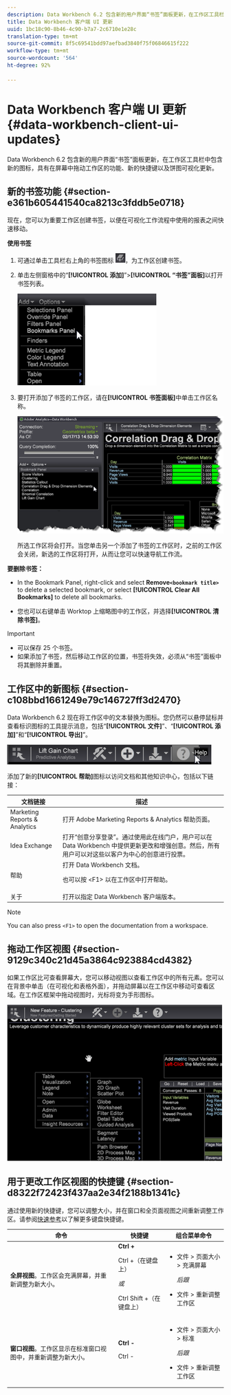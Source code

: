 ```yaml
---
description: Data Workbench 6.2 包含新的用户界面“书签”面板更新，在工作区工具栏中包含新的图标，具有在屏幕中拖动工作区的功能、新的快捷键以及饼图可视化更新。
title: Data Workbench 客户端 UI 更新
uuid: 1bc18c90-8b46-4c90-b7a7-2c6710e1e28c
translation-type: tm+mt
source-git-commit: 8f5c69541bdd97aefbad3840f75f06846615f222
workflow-type: tm+mt
source-wordcount: '564'
ht-degree: 92%

---
```



# Data Workbench 客户端 UI 更新{#data-workbench-client-ui-updates}

Data Workbench 6.2 包含新的用户界面“书签”面板更新，在工作区工具栏中包含新的图标，具有在屏幕中拖动工作区的功能、新的快捷键以及饼图可视化更新。

## 新的书签功能 {#section-e361b605441540ca8213c3fddb5e0718}

现在，您可以为重要工作区创建书签，以便在可视化工作流程中使用的报表之间快速移动。

**使用书签**

1. 可通过单击工具栏右上角的书签图标 ![](assets/bookmark_icon.png)，为工作区创建书签。
1. 单击左侧窗格中的“**[!UICONTROL 添加]**”>**[!UICONTROL “书签”面板]**&#x200B;以打开书签列表。

   ![](assets/bookmarks_panel.png)

1. 要打开添加了书签的工作区，请在&#x200B;**[!UICONTROL 书签面板]**&#x200B;中单击工作区名称。

   ![](assets/bookmarks_panel_left.png)

   所选工作区将会打开。当您单击另一个添加了书签的工作区时，之前的工作区会关闭，新选的工作区将打开，从而让您可以快速导航工作流。

**要删除书签：**

* In the Bookmark Panel, right-click and select **Remove`<bookmark title>`** to delete a selected bookmark, or select **[!UICONTROL Clear All Bookmarks]** to delete all bookmarks.

* 您也可以右键单击 Worktop 上缩略图中的工作区，并选择&#x200B;**[!UICONTROL 清除书签]**。

>[!IMPORTANT]
>
>* 可以保存 25 个书签。
>* 如果添加了书签，然后移动工作区的位置，书签将失效，必须从“书签”面板中将其删除并重置。

>



## 工作区中的新图标 {#section-c108bbd1661249e79c146727ff3d2470}

Data Workbench 6.2 现在将工作区中的文本替换为图标。您仍然可以悬停鼠标并查看标识图标的工具提示消息，包括“**[!UICONTROL 文件]**”、“**[!UICONTROL 添加]**”和“**[!UICONTROL 导出]**”。

![](assets/new_icons.png)

添加了新的&#x200B;**[!UICONTROL 帮助]**&#x200B;图标以访问文档和其他知识中心，包括以下链接：

<table id="table_64BBC67B1BB44B1197FF7E5E7B067696"> 
 <thead> 
  <tr> 
   <th colname="col1" class="entry"> 文档链接 </th> 
   <th colname="col2" class="entry"> 描述 </th> 
  </tr>
 </thead>
 <tbody> 
  <tr> 
   <td colname="col1"> Marketing Reports &amp; Analytics </td> 
   <td colname="col2">打开 <span class="uicontrol">Adobe Marketing Reports &amp; Analytics</span> 帮助页面。 </td> 
  </tr> 
  <tr> 
   <td colname="col1"> Idea Exchange </td> 
   <td colname="col2">打开“<span class="uicontrol">创意分享登录</span>”。通过使用此在线门户，用户可以在 Data Workbench 中提供更新更改和增强创意。然后，所有用户可以对这些以客户为中心的创意进行投票。 </td> 
  </tr> 
  <tr> 
   <td colname="col1"> 帮助 </td> 
   <td colname="col2">打开 <span class="uicontrol">Data Workbench 文档</span>。 <p>也可以按 <span class="uicontrol">&lt;F1&gt;</span> 以在工作区中打开帮助。 </p> </td> 
  </tr> 
  <tr> 
   <td colname="col1"> 关于 </td> 
   <td colname="col2">打开以指定 Data Workbench <span class="uicontrol">客户端版本</span>。 </td> 
  </tr> 
 </tbody> 
</table>

>[!NOTE]
>
>You can also press `<F1>` to open the documentation from a workspace.

## 拖动工作区视图 {#section-9129c340c21d45a3864c923884cd4382}

如果工作区比可查看屏幕大，您可以移动视图以查看工作区中的所有元素。您可以在背景中单击（在可视化和表格外面），并拖动屏幕以在工作区中移动可查看区域。在工作区框架中拖动视图时，光标将变为手形图标。

![](assets/drag_workspace.png)

## 用于更改工作区视图的快捷键 {#section-d8322f72423f437aa2e34f2188b1341c}

通过使用新的快捷键，您可以调整大小，并在窗口和全页面视图之间重新调整工作区。请参阅[快速参考](https://docs.adobe.com/content/help/en/data-workbench/using/client/visualizations/c-qk-ref.html)以了解更多键盘快捷键。

<table id="table_A01C514C99F043338D183A6839E03DEA"> 
 <thead> 
  <tr> 
   <th colname="col1" class="entry"> 命令 </th> 
   <th colname="col2" class="entry"> 快捷键 </th> 
   <th colname="col3" class="entry"> 组合菜单命令 </th> 
  </tr>
 </thead>
 <tbody> 
  <tr> 
   <td colname="col1"><b>全屏视图</b>。工作区会充满屏幕，并重新调整为新大小。 </td> 
   <td colname="col2"><b>Ctrl +</b> <p>Ctrl +（在键盘上） </p> <p><i>或</i> </p> <p>Ctrl Shift +（在键盘上） </p> </td> 
   <td colname="col3"> 
    <ul id="ul_C7C731B894D946D9916F50806F015857"> 
     <li id="li_452B4C119B1A40038A408CFFC53653A9">文件 &gt; 页面大小 &gt; 充满屏幕 <p><i>后跟</i> </p> </li> 
     <li id="li_DE9B8B31B9F24A6AA68A1D0DB886B501">文件 &gt; 重新调整工作区 </li> 
    </ul> </td> 
  </tr> 
  <tr> 
   <td colname="col1"><b>窗口视图</b>。工作区显示在标准窗口视图中，并重新调整为新大小。 </td> 
   <td colname="col2"><b>Ctrl -</b> <p>Ctrl - </p> </td> 
   <td colname="col3"> 
    <ul id="ul_3474B9EFD69343C09BC84E485D896C28"> 
     <li id="li_820BAED76FF24A5785E6D89C5C692DD5">文件 &gt; 页面大小 &gt; 标准 <p><i>后跟</i> </p> </li> 
     <li id="li_337789F282CE4C2C990C67B115782454">文件 &gt; 重新调整工作区 </li> 
    </ul> </td> 
  </tr> 
 </tbody> 
</table>

